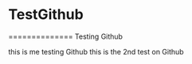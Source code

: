 # TestGithub
==============
Testing Github

this is me testing Github
this is the 2nd test on Github
